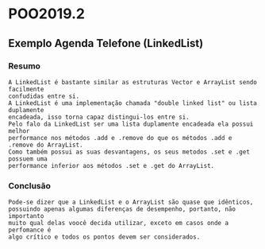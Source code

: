 # POO2019.2

## Exemplo Agenda Telefone (LinkedList)

### Resumo  
    A LinkedList é bastante similar as estruturas Vector e ArrayList sendo facilmente 
    confudidas entre si.  
    A LinkedList é uma implementação chamada "double linked list" ou lista duplamente 
    encadeada, isso torna capaz distingui-los entre si.
    Pelo falo da LinkedList ser uma lista duplamente encadeada ela possui melhor 
    performance nos métodos .add e .remove do que os métodos .add e .remove do ArrayList. 
    Como também possui as suas desvantagens, os seus metodos .set e .get possuem uma 
    performance inferior aos métodos .set e .get do ArrayList.

### Conclusão  
    Pode-se dizer que a LinkedList e o ArrayList são quase que idênticos, 
    possuindo apenas algumas diferenças de desempenho, portanto, não importanto 
    muito qual delas voocê decida utilizar, exceto em casos onde a perfomance é 
    algo crítico e todos os pontos devem ser considerados.
